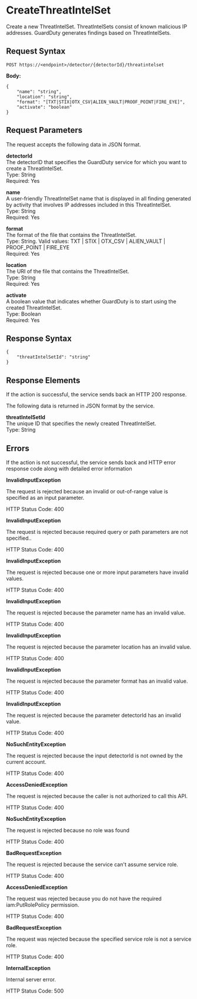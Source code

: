 # CreateThreatIntelSet<a name="create-threat-intel-set"></a>

Create a new ThreatIntelSet\. ThreatIntelSets consist of known malicious IP addresses\. GuardDuty generates findings based on ThreatIntelSets\. 

## Request Syntax<a name="create-threat-intel-request-syntax"></a>

```
POST https://<endpoint>/detector/{detectorId}/threatintelset
```

**Body:**

```
{
    "name": "string",
    "location": "string",
    "format": "[TXT|STIX|OTX_CSV|ALIEN_VAULT|PROOF_POINT|FIRE_EYE]",
    "activate": "boolean"
}
```

## Request Parameters<a name="create-threat-intel-request-parameters"></a>

The request accepts the following data in JSON format\.

**detectorId**  
The detectorID that specifies the GuardDuty service for which you want to create a ThreatIntelSet\.   
Type: String  
Required: Yes

**name**  
A user\-friendly ThreatIntelSet name that is displayed in all finding generated by activity that involves IP addresses included in this ThreatIntelSet\.  
Type: String  
Required: Yes

**format**  
The format of the file that contains the ThreatIntelSet\.  
Type: String\. Valid values: TXT | STIX | OTX\_CSV | ALIEN\_VAULT | PROOF\_POINT | FIRE\_EYE  
Required: Yes

**location**  
The URI of the file that contains the ThreatIntelSet\.  
Type: String  
Required: Yes

**activate**  
A boolean value that indicates whether GuardDuty is to start using the created ThreatIntelSet\.   
Type: Boolean  
Required: Yes

## Response Syntax<a name="create-threat-intel-response-syntax"></a>

```
{
    "threatIntelSetId": "string"
}
```

## Response Elements<a name="create-threat-intel-response-parameters"></a>

If the action is successful, the service sends back an HTTP 200 response\.

The following data is returned in JSON format by the service\.

**threatIntelSetId**  
The unique ID that specifies the newly created ThreatIntelSet\.  
Type: String

## Errors<a name="create-threat-intel-errors"></a>

If the action is not successful, the service sends back and HTTP error response code along with detailed error information

**InvalidInputException**

The request is rejected because an invalid or out\-of\-range value is specified as an input parameter\.

HTTP Status Code: 400 

**InvalidInputException**

The request is rejected because required query or path parameters are not specified\.\.

HTTP Status Code: 400 

**InvalidInputException**

The request is rejected because one or more input parameters have invalid values\.

HTTP Status Code: 400 

**InvalidInputException**

The request is rejected because the parameter name has an invalid value\.

HTTP Status Code: 400 

**InvalidInputException**

The request is rejected because the parameter location has an invalid value\.

HTTP Status Code: 400 

**InvalidInputException**

The request is rejected because the parameter format has an invalid value\.

HTTP Status Code: 400 

**InvalidInputException**

The request is rejected because the parameter detectorId has an invalid value\.

HTTP Status Code: 400 

**NoSuchEntityException**

The request is rejected because the input detectorId is not owned by the current account\.

HTTP Status Code: 400 

**AccessDeniedException**

The request is rejected because the caller is not authorized to call this API\.

HTTP Status Code: 400 

**NoSuchEntityException**

The request is rejected because no role was found

HTTP Status Code: 400 

**BadRequestException**

The request is rejected because the service can't assume service role\.

HTTP Status Code: 400 

**AccessDeniedException**

The request was rejected because you do not have the required iam:PutRolePolicy permission\.

HTTP Status Code: 400 

**BadRequestException**

The request was rejected because the specified service role is not a service role\.

HTTP Status Code: 400 

**InternalException**

Internal server error\.

HTTP Status Code: 500 